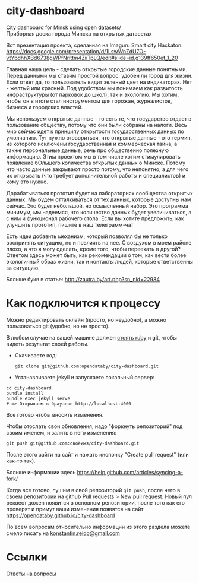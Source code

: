 # city-dashboard
City dashboard for Minsk using open datasets/  
Приборная доска города Минска на открытых датасетах

Вот презентация проекта, сделанная на Imaguru Smart city Hackaton: 
https://docs.google.com/presentation/d/1LswWnZdU7O-vtYbdhhXBd6738gWPfNrittm4ZiiTpLQ/edit#slide=id.g139ff650ef_1_20 

Главная наша цель - сделать открытые городские данные понятными. Перед данными мы ставим простой вопрос: удобен ли город для жизни. Если ответ да, то пользователь видит зеленый цвет на индикаторах. Нет - желтый или красный. Под удобством мы понимаем как развитость инфраструктуры (от парковок до школ), так и экологию. Мы хотим, чтобы он в итоге стал инструментом для горожан, журналистов, бизнеса и городских властей.

Мы используем открытые данные - то есть те, что государство отдает в пользование обществу, потому что они были собраны на налоги. Весь мир сейчас идет к принципу открытости государственных данных по умолчанию. Тут нужно оговориться, что открытые данные - это термин, из которого исключены государственная и коммерческая тайна, а также персональные данные, речь про общественно полезную информацию. Этим проектом мы в том числе хотим стимулировать появление бОльшего количества открытых данных о Минске. Потому что часто данные закрывают просто потому, что непонятно, а для чего их открывать (что требует дополнительной работы и специалистов) и кому это нужно. 

Дорабатываться прототип будет на лабораториях сообщества открытых данных. Мы будем отталкиваться от тех данных, которые доступны нам сейчас. Это будет небольшой, но осмысленный набор. Это программа минимум, мы надеемся, что количество данных будет увеличиваться, а с ним и функционал рабочего стола. Если вы хотите предложить, как улучшить прототип, пишите в наш телеграмм-чат

Есть идеи добавить механизм, который позволял бы не только воспринять ситуацию, но и повлиять на нее. С воздухом в моем районе плохо, а что я могу сделать, кроме того, чтобы переехать в другой? Ответом здесь может быть, как рекомендации о том, как вести более экологичный образ жизни, так и контакты людей, которые ответственны за ситуацию. 

Больше букв в статье: 
http://zautra.by/art.php?sn_nid=22984



# Как подключится к процессу

Можно редактировать онлайн (просто, но неудобно), а можно
пользоваться git (удобно, но не просто).

В любом случае на вашей машине должен [стоять ruby](https://ru.wikibooks.org/wiki/Ruby/%D0%9D%D0%B0%D1%87%D0%B0%D0%BB%D0%BE_%D1%80%D0%B0%D0%B1%D0%BE%D1%82%D1%8B/%D0%A3%D1%81%D1%82%D0%B0%D0%BD%D0%BE%D0%B2%D0%BA%D0%B0) и git, чтобы видеть
результат своей работы.

* Скачиваете код:

      git clone git@github.com:opendataby/city-dashboard.git

* Устанавливаете jekyll и запускаете локальный сервер:
```
cd city-dashboard
bundle install
bundle exec jekyll serve
# => Открываем в браузере http://localhost:4000
```

Все готово чтобы вносить изменения.

Чтобы отослать свои обновления, надо "форкнуть репозиторий" под своим именем, и залить в него изменения:
```
git push git@github.com:своёимя/city-dashboard.git
```

После этого зайти на сайт и нажать кнопочку "Create pull request" (или как-то так).

Больше информации здесь https://help.github.com/articles/syncing-a-fork/

Когда все готово, пушим в свой репозиторий `git push`, после чего в своем репозитории на github Pull requests > New pull request. Новый пул реквест дожен появится в основном репозитории, после того как его проверят и примут ваши изменения появятся на сайт https://opendataby.github.io/city-dashboard

По всем вопросам относительно информации из этого раздела можете смело писать на konstantin.reido@gmail.com

# Ссылки
[Ответы на вопросы](https://github.com/opendataby/city-dashboard/blob/master/docs/faq.md)

